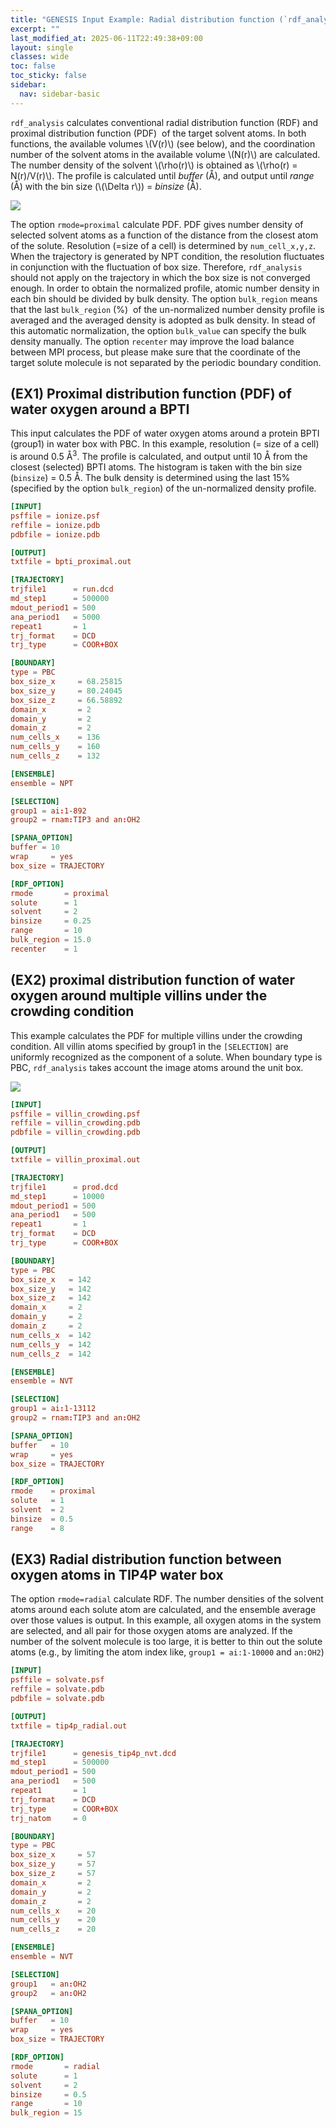 ```yaml
---
title: "GENESIS Input Example: Radial distribution function (`rdf_analysis`)"
excerpt: ""
last_modified_at: 2025-06-11T22:49:38+09:00
layout: single
classes: wide
toc: false
toc_sticky: false
sidebar:
  nav: sidebar-basic
---
```



`rdf_analysis` calculates conventional radial distribution function (RDF) and
proximal distribution function (PDF)  of the target solvent atoms.  In both
functions, the available volumes \\(V(r)\\) (see below), and the coordination
number of the solvent atoms in the available volume \\(N(r)\\) are calculated.
The number density of the solvent \\(\\rho(r)\\) is obtained as \\(\\rho(r) =
N(r)/V(r)\\). The profile is calculated until *buffer* (Å), and output until
*range* (Å) with the bin size (\\(\\Delta r\\)) = *binsize* (Å).

![](/assets/images/2017_04_rdfpdf-2.bmp)

The option `rmode=proximal` calculate PDF. PDF gives number density of selected
solvent atoms as a function of the distance from the closest atom of the solute.
Resolution (=size of a cell) is determined by `num_cell_x,y,z`. When the
trajectory is generated by NPT condition, the resolution fluctuates in
conjunction with the fluctuation of box size. Therefore, `rdf_analysis` should not
apply on the trajectory in which the box size is not converged enough. In order
to obtain the normalized profile, atomic number density in each bin should be
divided by bulk density. The option `bulk_region` means that the last
`bulk_region` (%)  of the un-normalized number density profile is averaged and
the averaged density is adopted as bulk density. In stead of this automatic
normalization, the option `bulk_value` can specify the bulk density manually.
The option `recenter` may improve the load balance between MPI process, but
please make sure that the coordinate of the target solute molecule is not
separated by the periodic boundary condition.

## (EX1) Proximal distribution function (PDF) of water oxygen around a BPTI

This input calculates the PDF of water oxygen atoms around a protein BPTI
(group1) in water box with PBC. In this example, resolution (= size of a cell)
is around 0.5 Å<sup>3</sup>. The profile is calculated, and output until 10 Å
from the closest (selected) BPTI atoms. The histogram is taken with the bin size
(`binsize`) = 0.5 Å. The bulk density is determined using the last 15%
(specified by the option `bulk_region`) of the un-normalized density profile.

```toml
[INPUT]
psffile = ionize.psf
reffile = ionize.pdb
pdbfile = ionize.pdb

[OUTPUT]
txtfile = bpti_proximal.out

[TRAJECTORY]
trjfile1      = run.dcd 
md_step1      = 500000 
mdout_period1 = 500
ana_period1   = 5000 
repeat1       = 1
trj_format    = DCD
trj_type      = COOR+BOX 

[BOUNDARY]
type = PBC 
box_size_x     = 68.25815 
box_size_y     = 80.24045 
box_size_z     = 66.58892 
domain_x       = 2 
domain_y       = 2 
domain_z       = 2 
num_cells_x    = 136
num_cells_y    = 160
num_cells_z    = 132

[ENSEMBLE]
ensemble = NPT

[SELECTION]
group1 = ai:1-892
group2 = rnam:TIP3 and an:OH2

[SPANA_OPTION]
buffer = 10
wrap     = yes 
box_size = TRAJECTORY 

[RDF_OPTION]
rmode       = proximal
solute      = 1
solvent     = 2
binsize     = 0.25
range       = 10
bulk_region = 15.0
recenter    = 1
```

## (EX2) proximal distribution function of water oxygen around multiple villins under the crowding condition

This example calculates the PDF for multiple villins under the crowding
condition. All villin atoms specified by group1 in the `[SELECTION]` are
uniformly recognized as the component of a solute. When boundary type is PBC,
`rdf_analysis` takes account the image atoms around the unit box.

![](/assets/images/2017_04_rdfpdf2-1.bmp)

```toml
[INPUT]
psffile = villin_crowding.psf 
reffile = villin_crowding.pdb
pdbfile = villin_crowding.pdb 

[OUTPUT]
txtfile = villin_proximal.out

[TRAJECTORY]
trjfile1      = prod.dcd 
md_step1      = 10000 
mdout_period1 = 500 
ana_period1   = 500 
repeat1       = 1
trj_format    = DCD 
trj_type      = COOR+BOX 

[BOUNDARY]
type = PBC 
box_size_x   = 142 
box_size_y   = 142 
box_size_z   = 142 
domain_x     = 2 
domain_y     = 2 
domain_z     = 2 
num_cells_x  = 142
num_cells_y  = 142
num_cells_z  = 142

[ENSEMBLE]
ensemble = NVT

[SELECTION]
group1 = ai:1-13112
group2 = rnam:TIP3 and an:OH2

[SPANA_OPTION]
buffer   = 10
wrap     = yes 
box_size = TRAJECTORY 

[RDF_OPTION]
rmode    = proximal
solute   = 1
solvent  = 2
binsize  = 0.5
range    = 8
```

## (EX3) Radial distribution function between oxygen atoms in TIP4P water box

The option `rmode=radial` calculate RDF. The number densities of the solvent
atoms around each solute atom are calculated, and the ensemble average over
those values is output. In this example, all oxygen atoms in the system are
selected, and all pair for those oxygen atoms are analyzed. If the number of the
solvent molecule is too large, it is better to thin out the solute atoms (e.g.,
by limiting the atom index like, `group1 = ai:1-10000` and `an:OH2`)

```toml
[INPUT]
psffile = solvate.psf 
reffile = solvate.pdb
pdbfile = solvate.pdb 

[OUTPUT]
txtfile = tip4p_radial.out

[TRAJECTORY]
trjfile1      = genesis_tip4p_nvt.dcd 
md_step1      = 500000 
mdout_period1 = 500
ana_period1   = 500 
repeat1       = 1
trj_format    = DCD 
trj_type      = COOR+BOX 
trj_natom     = 0

[BOUNDARY]
type = PBC 
box_size_x     = 57 
box_size_y     = 57 
box_size_z     = 57 
domain_x       = 2 
domain_y       = 2 
domain_z       = 2 
num_cells_x    = 20
num_cells_y    = 20
num_cells_z    = 20

[ENSEMBLE]
ensemble = NVT

[SELECTION]
group1   = an:OH2
group2   = an:OH2

[SPANA_OPTION]
buffer   = 10
wrap     = yes 
box_size = TRAJECTORY 

[RDF_OPTION]
rmode       = radial
solute      = 1
solvent     = 2
binsize     = 0.5
range       = 10
bulk_region = 15
```
